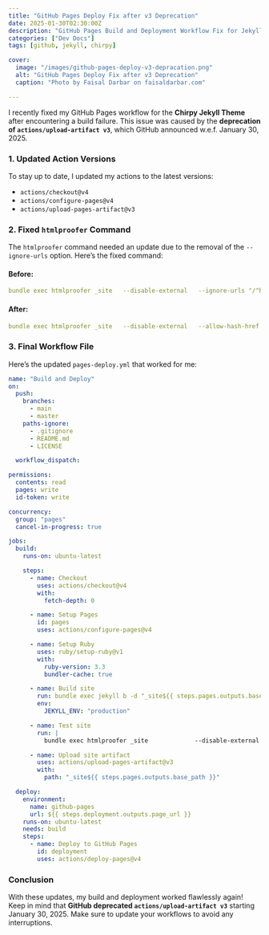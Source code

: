 ```yaml
---
title: "GitHub Pages Deploy Fix after v3 Deprecation"
date: 2025-01-30T02:30:00Z
description: "GitHub Pages Build and Deployment Workflow Fix for Jekyll Chirpy Theme after v3 Artifact Actions Deprecation"
categories: ["Dev Docs"]
tags: [github, jekyll, chirpy]

cover:
  image: "/images/github-pages-deploy-v3-depracation.png"
  alt: "GitHub Pages Deploy Fix after v3 Deprecation"
  caption: "Photo by Faisal Darbar on faisaldarbar.com"

---
```


I recently fixed my GitHub Pages workflow for the **Chirpy Jekyll Theme** after encountering a build failure. This issue was caused by the **deprecation of `actions/upload-artifact v3`**, which GitHub announced w.e.f. January 30, 2025.

### **1. Updated Action Versions**
To stay up to date, I updated my actions to the latest versions:

- `actions/checkout@v4`
- `actions/configure-pages@v4`
- `actions/upload-pages-artifact@v3`

### **2. Fixed `htmlproofer` Command**
The `htmlproofer` command needed an update due to the removal of the `--ignore-urls` option. Here’s the fixed command:

#### **Before:**
```yaml
bundle exec htmlproofer _site   --disable-external   --ignore-urls "/^http:\/\/127.0.0.1/,/^http:\/\/0.0.0.0/,/^http:\/\/localhost/"
```

#### **After:**
```yaml
bundle exec htmlproofer _site   --disable-external   --allow-hash-href
```

### **3. Final Workflow File**
Here’s the updated `pages-deploy.yml` that worked for me:

```yaml
name: "Build and Deploy"
on:
  push:
    branches:
      - main
      - master
    paths-ignore:
      - .gitignore
      - README.md
      - LICENSE

  workflow_dispatch:

permissions:
  contents: read
  pages: write
  id-token: write

concurrency:
  group: "pages"
  cancel-in-progress: true

jobs:
  build:
    runs-on: ubuntu-latest

    steps:
      - name: Checkout
        uses: actions/checkout@v4
        with:
          fetch-depth: 0

      - name: Setup Pages
        id: pages
        uses: actions/configure-pages@v4

      - name: Setup Ruby
        uses: ruby/setup-ruby@v1
        with:
          ruby-version: 3.3
          bundler-cache: true

      - name: Build site
        run: bundle exec jekyll b -d "_site${{ steps.pages.outputs.base_path }}"
        env:
          JEKYLL_ENV: "production"

      - name: Test site
        run: |
          bundle exec htmlproofer _site             --disable-external             --allow-hash-href

      - name: Upload site artifact
        uses: actions/upload-pages-artifact@v3
        with:
          path: "_site${{ steps.pages.outputs.base_path }}"

  deploy:
    environment:
      name: github-pages
      url: ${{ steps.deployment.outputs.page_url }}
    runs-on: ubuntu-latest
    needs: build
    steps:
      - name: Deploy to GitHub Pages
        id: deployment
        uses: actions/deploy-pages@v4
```

### **Conclusion**
With these updates, my build and deployment worked flawlessly again! Keep in mind that **GitHub deprecated `actions/upload-artifact v3`** starting January 30, 2025. Make sure to update your workflows to avoid any interruptions.
